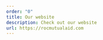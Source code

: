 ```yaml
---
order: "0"
title: Our website
description: Check out our website
url: https://rocmutualaid.com
---
```

